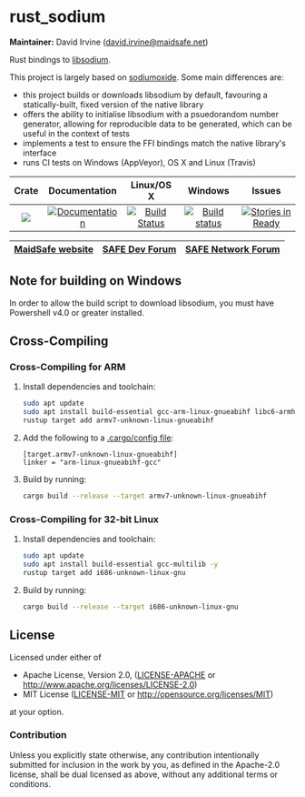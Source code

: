 # rust_sodium

 **Maintainer:** David Irvine (david.irvine@maidsafe.net)

Rust bindings to [libsodium](https://github.com/jedisct1/libsodium).

This project is largely based on [sodiumoxide](https://github.com/dnaq/sodiumoxide).  Some main
differences are:

* this project builds or downloads libsodium by default, favouring a statically-built, fixed version
  of the native library
* offers the ability to initialise libsodium with a psuedorandom number generator, allowing for
  reproducible data to be generated, which can be useful in the context of tests
* implements a test to ensure the FFI bindings match the native library's interface
* runs CI tests on Windows (AppVeyor), OS X and Linux (Travis)

|Crate|Documentation|Linux/OS X|Windows|Issues|
|:---:|:-----------:|:--------:|:-----:|:----:|
|[![](http://meritbadge.herokuapp.com/rust_sodium)](https://crates.io/crates/rust_sodium)|[![Documentation](https://docs.rs/rust_sodium/badge.svg)](https://docs.rs/rust_sodium)|[![Build Status](https://travis-ci.org/maidsafe/rust_sodium.svg?branch=master)](https://travis-ci.org/maidsafe/rust_sodium)|[![Build status](https://ci.appveyor.com/api/projects/status/kkgtqnx263xgk0c3/branch/master?svg=true)](https://ci.appveyor.com/project/MaidSafe-QA/rust-sodium/branch/master)|[![Stories in Ready](https://badge.waffle.io/maidsafe/rust_sodium.png?label=ready&title=Ready)](https://waffle.io/maidsafe/rust_sodium)|

| [MaidSafe website](https://maidsafe.net) | [SAFE Dev Forum](https://forum.safedev.org) | [SAFE Network Forum](https://safenetforum.org) |
|:----------------------------------------:|:-------------------------------------------:|:----------------------------------------------:|

## Note for building on Windows

In order to allow the build script to download libsodium, you must have Powershell v4.0 or greater
installed.

## Cross-Compiling

### Cross-Compiling for ARM

1. Install dependencies and toolchain:

   ```sh
   sudo apt update
   sudo apt install build-essential gcc-arm-linux-gnueabihf libc6-armhf-cross libc6-dev-armhf-cross -y
   rustup target add armv7-unknown-linux-gnueabihf
   ```

1. Add the following to a [.cargo/config file](http://doc.crates.io/config.html):

   ```
   [target.armv7-unknown-linux-gnueabihf]
   linker = "arm-linux-gnueabihf-gcc"
   ```

1. Build by running:

   ```sh
   cargo build --release --target armv7-unknown-linux-gnueabihf
   ```

### Cross-Compiling for 32-bit Linux

1. Install dependencies and toolchain:

   ```sh
   sudo apt update
   sudo apt install build-essential gcc-multilib -y
   rustup target add i686-unknown-linux-gnu
   ```

1. Build by running:

   ```sh
   cargo build --release --target i686-unknown-linux-gnu
   ```

## License

Licensed under either of

* Apache License, Version 2.0, ([LICENSE-APACHE](LICENSE-APACHE) or http://www.apache.org/licenses/LICENSE-2.0)
* MIT License ([LICENSE-MIT](LICENSE-MIT) or http://opensource.org/licenses/MIT)

at your option.

### Contribution

Unless you explicitly state otherwise, any contribution intentionally submitted for inclusion in the
work by you, as defined in the Apache-2.0 license, shall be dual licensed as above, without any
additional terms or conditions.

